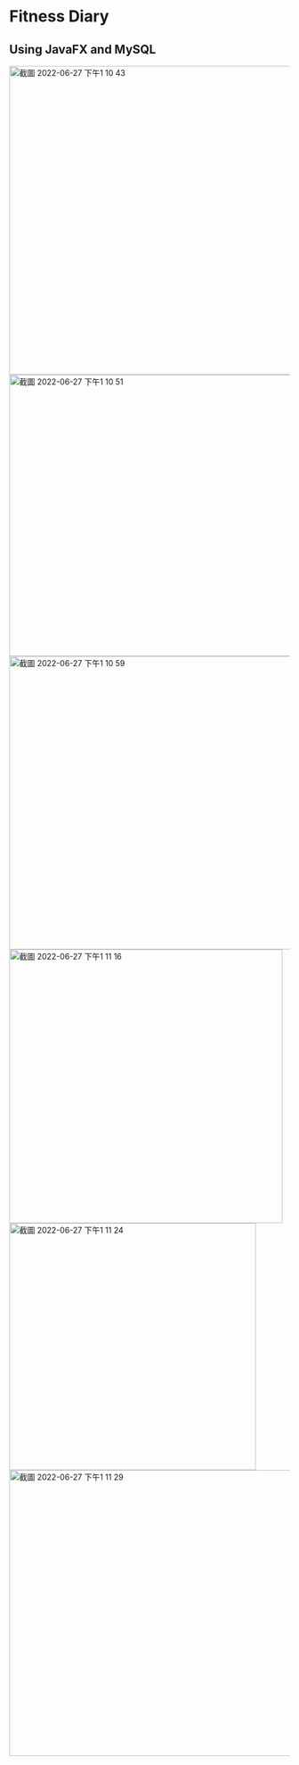 # Fitness Diary

## Using JavaFX and MySQL
<img width="554" alt="截圖 2022-06-27 下午1 10 43" src="https://user-images.githubusercontent.com/74034793/175864611-1bdaab9e-29ca-43a2-b127-67a272668ee5.png">
<img width="505" alt="截圖 2022-06-27 下午1 10 51" src="https://user-images.githubusercontent.com/74034793/175864610-441fc0de-c4dc-4c1d-961b-ffe2b7cf51d9.png">
<img width="526" alt="截圖 2022-06-27 下午1 10 59" src="https://user-images.githubusercontent.com/74034793/175864605-df1795e6-c5e7-4806-b988-ebef88635006.png">
<img width="491" alt="截圖 2022-06-27 下午1 11 16" src="https://user-images.githubusercontent.com/74034793/175864602-80265a0e-505f-48f5-b8cf-e31eacb08ba4.png">
<img width="443" alt="截圖 2022-06-27 下午1 11 24" src="https://user-images.githubusercontent.com/74034793/175864599-1b356e2c-f009-4f17-9a8a-c22246091163.png">
<img width="513" alt="截圖 2022-06-27 下午1 11 29" src="https://user-images.githubusercontent.com/74034793/175864588-e30b227a-59b1-4829-9a09-7012e92e11da.png">




